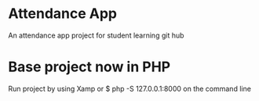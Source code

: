 # Attendance App
An attendance app project for student learning git hub

# Base project now in PHP
Run project by using Xamp or $ php -S 127.0.0.1:8000 on the command line